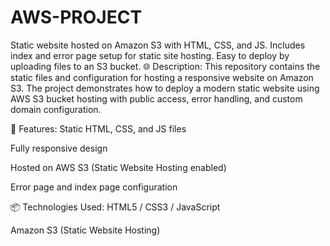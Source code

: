 # AWS-PROJECT
Static website hosted on Amazon S3 with HTML, CSS, and JS. Includes index and error page setup for static site hosting. Easy to deploy by uploading files to an S3 bucket.
🌐 Description:
This repository contains the static files and configuration for hosting a responsive website on Amazon S3. The project demonstrates how to deploy a modern static website using AWS S3 bucket hosting with public access, error handling, and custom domain configuration.

🚀 Features:
Static HTML, CSS, and JS files

Fully responsive design

Hosted on AWS S3 (Static Website Hosting enabled)

Error page and index page configuration

📦 Technologies Used:
HTML5 / CSS3 / JavaScript

Amazon S3 (Static Website Hosting)

